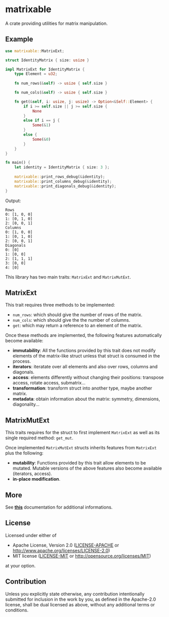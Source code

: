 # matrixable
A crate providing utilities for matrix manipulation.

## Example 
```rust
use matrixable::MatrixExt;

struct IdentityMatrix { size: usize }

impl MatrixExt for IdentityMatrix {
    type Element = u32;
    
    fn num_rows(&self) -> usize { self.size }

    fn num_cols(&self) -> usize { self.size }

    fn get(&self, i: usize, j: usize) -> Option<&Self::Element> {
        if i >= self.size || j >= self.size {
            None
        }
        else if i == j {
            Some(&1)
        }
        else {
            Some(&0)
        } 
    }
}

fn main() {
    let identity = IdentityMatrix { size: 3 };
    
    matrixable::print_rows_debug(&identity);
    matrixable::print_columns_debug(&identity);
    matrixable::print_diagonals_debug(&identity);
}
```
Output:
```
Rows
0: [1, 0, 0]
1: [0, 1, 0]
2: [0, 0, 1]
Columns
0: [1, 0, 0]
1: [0, 1, 0]
2: [0, 0, 1]
Diagonals
0: [0]
1: [0, 0]
2: [1, 1, 1]
3: [0, 0]
4: [0]

```

This library has two main traits: `MatrixExt` and `MatrixMutExt`.

## MatrixExt 

This trait requires three methods to be implemented:

* `num_rows`: which should give the number of rows of the matrix.
* `num_cols`: which should give the the number of columns.
* `get`: which may return a reference to an element of the matrix.

Once these methods are implemented, the following features automatically become available:

* **immutability**: All the functions provided by this trait does not modify elements of the matrix-like struct unless that struct is consumed in the process.
* **iterators**: iteratate over all elements and also over rows, columns and diagonals.
* **access**: elements differently without changing their positions: transpose access, rotate access, submatrix... 
* **transformation**: transform struct into another type, maybe another matrix.
* **metadata**: obtain information about the matrix: symmetry, dimensions, diagonality...


## MatrixMutExt

This traits requires for the struct to first implement `MatrixExt` as well as its single required method: `get_mut`.

Once implemented `MatrixMutExt` structs inherits features from `MatrixExt` plus the following:

* **mutability**: Functions provided by this trait allow elements to be mutated. Mutable versions of the above features also become available (iterators, access).
* **in-place modification**.

## More
See [**this**](https://docs.rs/matrixable/0.1.0/matrixable/) documentation for additional informations.


## License

Licensed under either of

 * Apache License, Version 2.0
   ([LICENSE-APACHE](LICENSE-APACHE) or http://www.apache.org/licenses/LICENSE-2.0)
 * MIT license
   ([LICENSE-MIT](LICENSE-MIT) or http://opensource.org/licenses/MIT)

at your option.

## Contribution

Unless you explicitly state otherwise, any contribution intentionally submitted
for inclusion in the work by you, as defined in the Apache-2.0 license, shall be
dual licensed as above, without any additional terms or conditions.
